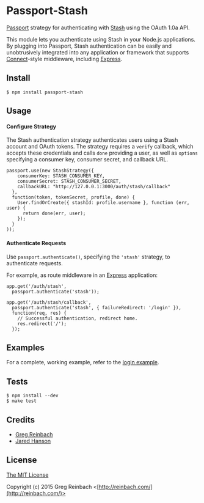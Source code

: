 # Passport-Stash

[Passport](https://github.com/jaredhanson/passport) strategy for authenticating
with [Stash](https://www.atlassian.com/software/stash/) using the OAuth 1.0a API.

This module lets you authenticate using Stash in your Node.js applications.
By plugging into Passport, Stash authentication can be easily and
unobtrusively integrated into any application or framework that supports
[Connect](http://www.senchalabs.org/connect/)-style middleware, including
[Express](http://expressjs.com/).

## Install

    $ npm install passport-stash

## Usage

#### Configure Strategy

The Stash authentication strategy authenticates users using a Stash
account and OAuth tokens.  The strategy requires a `verify` callback, which
accepts these credentials and calls `done` providing a user, as well as
`options` specifying a consumer key, consumer secret, and callback URL.

    passport.use(new StashStrategy({
        consumerKey: STASH_CONSUMER_KEY,
        consumerSecret: STASH_CONSUMER_SECRET,
        callbackURL: "http://127.0.0.1:3000/auth/stash/callback"
      },
      function(token, tokenSecret, profile, done) {
        User.findOrCreate({ stashId: profile.username }, function (err, user) {
          return done(err, user);
        });
      }
    ));

#### Authenticate Requests

Use `passport.authenticate()`, specifying the `'stash'` strategy, to
authenticate requests.

For example, as route middleware in an [Express](http://expressjs.com/)
application:

    app.get('/auth/stash',
      passport.authenticate('stash'));

    app.get('/auth/stash/callback',
      passport.authenticate('stash', { failureRedirect: '/login' }),
      function(req, res) {
        // Successful authentication, redirect home.
        res.redirect('/');
      });

## Examples

For a complete, working example, refer to the [login example](https://github.com/reinbach/passport-stash/tree/master/examples/login).

## Tests

    $ npm install --dev
    $ make test


## Credits

  - [Greg Reinbach](http://github.com/reinbach)
  - [Jared Hanson](http://github.com/jaredhanson)

## License

[The MIT License](http://opensource.org/licenses/MIT)

Copyright (c) 2015 Greg Reinbach <[http://reinbach.com/](http://reinbach.com/)>
